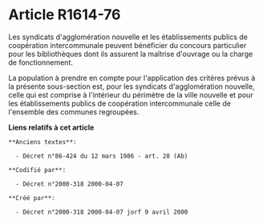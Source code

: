 # Article R1614-76

Les syndicats d'agglomération nouvelle et les établissements publics de coopération intercommunale peuvent bénéficier du
concours particulier pour les bibliothèques dont ils assurent la maîtrise d'ouvrage ou la charge de fonctionnement.

La population à prendre en compte pour l'application des critères prévus à la présente sous-section est, pour les syndicats
d'agglomération nouvelle, celle qui est comprise à l'intérieur du périmètre de la ville nouvelle et pour les établissements
publics de coopération intercommunale celle de l'ensemble des communes regroupées.

**Liens relatifs à cet article**

	**Anciens textes**:

	  - Décret n°86-424 du 12 mars 1986 - art. 28 (Ab)

	**Codifié par**:

	  - Décret n°2000-318 2000-04-07

	**Créé par**:

	  - Décret n°2000-318 2000-04-07 jorf 9 avril 2000
